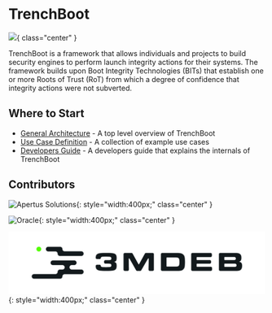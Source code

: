 # TrenchBoot

![](/img/logo.jpg){ class="center" }

TrenchBoot is a framework that allows individuals and projects to build
security engines to perform launch integrity actions for their systems. The
framework builds upon Boot Integrity Technologies (BITs) that establish one or
more Roots of Trust (RoT) from which a degree of confidence that integrity
actions were not subverted.

## Where to Start

* [General Architecture](documentation/Architecture.md) - A top level overview of TrenchBoot
* [Use Case Definition](documentation/UseCases.md) - A collection of example use cases
* [Developers Guide](documentation/DevelopersGuide.md) - A developers guide that explains the internals of TrenchBoot

## Contributors

![Apertus Solutions](/assets/apertus_logo.png){: style="width:400px;" class="center" }

![Oracle](/assets/oracle_logo.png){: style="width:400px;" class="center" }

![3mdeb Embedded System Consulting](/assets/3mdeb_logo.jpg){: style="width:400px;" class="center"  }
